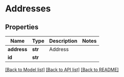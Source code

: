 # Addresses

## Properties
Name | Type | Description | Notes
------------ | ------------- | ------------- | -------------
**address** | **str** | Address | 
**id** | **str** |  | 

[[Back to Model list]](../README.md#documentation-for-models) [[Back to API list]](../README.md#documentation-for-api-endpoints) [[Back to README]](../README.md)

